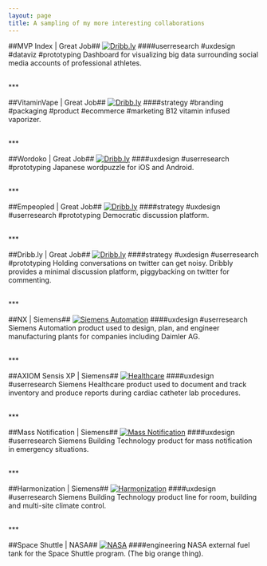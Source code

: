 ```yaml
---
layout: page
title: A sampling of my more interesting collaborations
---
```



##MVP Index | Great Job##
[![Dribb.ly](/assets/images/projects/mvpindex.png "MVP Index Image")](/projects/mvpindex)
###\#userresearch \#uxdesign \#dataviz \#prototyping
Dashboard for visualizing big data surrounding social media accounts of professional athletes.

<br>
***
<br>

##VitaminVape | Great Job##
[![Dribb.ly](/assets/images/projects/vitamin-vape.png "Vitamin Vape Image")](/projects/vitaminvape)
###\#strategy \#branding \#packaging \#product \#ecommerce \#marketing
B12 vitamin infused vaporizer.

<br>
***
<br>

##Wordoko | Great Job##
[![Dribb.ly](/assets/images/projects/dribbly.png "Wordoko Image")](/projects/wordoko)
###\#uxdesign \#userresearch \#prototyping
Japanese wordpuzzle for iOS and Android.

<br>
***
<br>

##Empeopled | Great Job##
[![Dribb.ly](/assets/images/projects/empeopled.png "Empeopled Image")](/projects/empeopled)
###\#strategy \#uxdesign \#userresearch \#prototyping
Democratic discussion platform.

<br>
***
<br>

##Dribb.ly | Great Job##
[![Dribb.ly](/assets/images/projects/dribbly.png "Dribb.ly Image")](/projects/dribbly)
###\#strategy \#uxdesign \#userresearch \#prototyping
Holding conversations on twitter can get noisy.  Dribbly provides a minimal discussion platform, piggybacking on twitter for commenting.

<br>
***
<br>

##NX | Siemens##
[![Siemens Automation](/assets/images/projects/automation.jpg "Siemens Automation Image")](/projects/automation)
###\#uxdesign \#userresearch
Siemens Automation product used to design, plan, and engineer manufacturing plants for companies including Daimler AG.

<br>
***
<br>

##AXIOM Sensis XP | Siemens##
[![Healthcare](/assets/images/projects/healthcare.jpg "Siemens Healthcare Image")](/projects/sensis)
###\#uxdesign \#userresearch
Siemens Healthcare product used to document and track inventory and produce reports during cardiac catheter lab procedures.

<br>
***
<br>

##Mass Notification | Siemens##
[![Mass Notification](/assets/images/projects/mass-notification.jpg "Siemens Mass Notification Image")](/projects/mass-notification)
###\#uxdesign \#userresearch
Siemens Building Technology product for mass notification in emergency situations.

<br>
***
<br>

##Harmonization | Siemens##
[![Harmonization](/assets/images/projects/harmonization.jpg "Siemens Harmonization Image")](/projects/harmonization)
###\#uxdesign \#userresearch
Siemens Building Technology product line for room, building and multi-site climate control.

<br>
***
<br>

##Space Shuttle | NASA##
[![NASA](/assets/images/projects/space-shuttle.jpg "NASA Image")](/projects/nasa)
###\#engineering
NASA external fuel tank for the Space Shuttle program.  (The big orange thing).